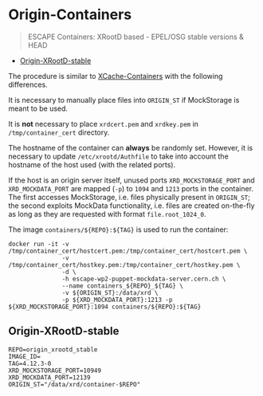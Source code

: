 # Origin-Containers
> ESCAPE Containers: XRootD based - EPEL/OSG stable versions & HEAD

- [Origin-XRootD-stable](#origin-xrootd-stable)

The procedure is similar to [XCache-Containers](#xcache-containers) with the following differences.

It is necessary to manually place files into `ORIGIN_ST` if MockStorage is meant to be used.

It is **not** necessary to place `xrdcert.pem` and `xrdkey.pem` in `/tmp/container_cert` directory.

The hostname of the container can **always** be randomly set.
However, it is necessary to update `/etc/xrootd/Authfile` to take into account the hostname of the host used (with the related ports).


If the host is an origin server itself, unused ports `XRD_MOCKSTORAGE_PORT` and `XRD_MOCKDATA_PORT` are mapped (`-p`) to `1094` and `1213` ports in the container.
The first accesses MockStorage, i.e. files physically present in `ORIGIN_ST`;
the second exploits MockData functionality, i.e. files are created on-the-fly as long as they are requested with format `file.root_1024_0`.

The image `containers/${REPO}:${TAG}` is used to run the container:
```
docker run -it -v /tmp/container_cert/hostcert.pem:/tmp/container_cert/hostcert.pem \
               -v /tmp/container_cert/hostkey.pem:/tmp/container_cert/hostkey.pem \
               -d \
               -h escape-wp2-puppet-mockdata-server.cern.ch \
               --name containers_${REPO}_${TAG} \
               -v ${ORIGIN_ST}:/data/xrd \
               -p ${XRD_MOCKDATA_PORT}:1213 -p ${XRD_MOCKSTORAGE_PORT}:1094 containers/${REPO}:${TAG}

```

## Origin-XRootD-stable
```
REPO=origin_xrootd_stable
IMAGE_ID=
TAG=4.12.3-0
XRD_MOCKSTORAGE_PORT=10949
XRD_MOCKDATA_PORT=12139
ORIGIN_ST="/data/xrd/container-$REPO"
```